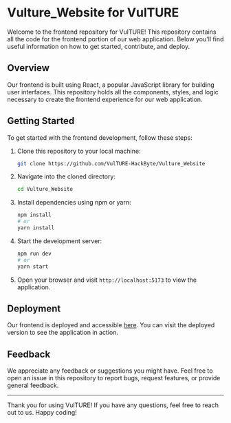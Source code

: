 # Vulture_Website for VulTURE

Welcome to the frontend repository for VulTURE! This repository contains all the code for the frontend portion of our web application. Below you'll find useful information on how to get started, contribute, and deploy.

## Overview

Our frontend is built using React, a popular JavaScript library for building user interfaces. This repository holds all the components, styles, and logic necessary to create the frontend experience for our web application.

## Getting Started

To get started with the frontend development, follow these steps:

1. Clone this repository to your local machine:
   ```bash
   git clone https://github.com/VulTURE-HackByte/Vulture_Website
   ```

2. Navigate into the cloned directory:
   ```bash
   cd Vulture_Website
   ```

3. Install dependencies using npm or yarn:
   ```bash
   npm install
   # or
   yarn install
   ```

4. Start the development server:
   ```bash
   npm run dev
   # or
   yarn start
   ```

5. Open your browser and visit `http://localhost:5173` to view the application.

## Deployment

Our frontend is deployed and accessible [here](insert_link_to_deployed_frontend). You can visit the deployed version to see the application in action.

## Feedback

We appreciate any feedback or suggestions you might have. Feel free to open an issue in this repository to report bugs, request features, or provide general feedback.

---

Thank you for using VulTURE! If you have any questions, feel free to reach out to us. Happy coding!
